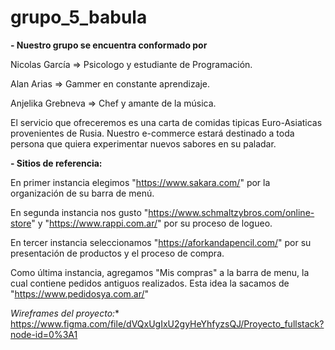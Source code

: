 # grupo_5_babula

**- Nuestro grupo se encuentra conformado por**

Nicolas García => Psicologo y estudiante de Programación.

Alan Arias => Gammer en constante aprendizaje.

Anjelika Grebneva => Chef y amante de la música.

El servicio que ofreceremos es una carta de comidas tipicas Euro-Asiaticas provenientes de Rusia. Nuestro e-commerce estará destinado a toda persona que quiera experimentar nuevos sabores en su paladar.

**- Sitios de referencia:**

En primer instancia elegimos "https://www.sakara.com/" por la organización de su barra de menú.

En segunda instancia nos gusto "https://www.schmaltzybros.com/online-store" y "https://www.rappi.com.ar/" por su proceso de logueo.

En tercer instancia seleccionamos "https://aforkandapencil.com/" por su presentación de productos y el proceso de compra.

Como última instancia, agregamos "Mis compras" a la barra de menu, la cual contiene pedidos antiguos realizados. Esta idea la sacamos de "https://www.pedidosya.com.ar/"





*Wireframes del proyecto:**
https://www.figma.com/file/dVQxUgIxU2gyHeYhfyzsQJ/Proyecto_fullstack?node-id=0%3A1



